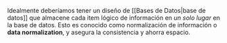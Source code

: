 Idealmente deberíamos tener un diseño de [[Bases de Datos|base de datos]] que almacene cada item lógico de información en *un solo lugar* en la base de datos. Esto es conocido como normalización de información o **data normalization**, y asegura la consistencia y ahorra espacio.

